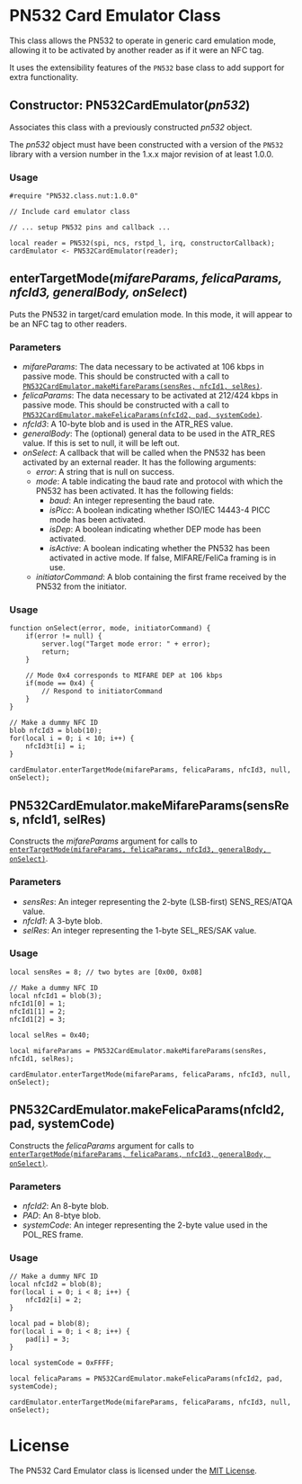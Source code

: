 # PN532 Card Emulator Class

This class allows the PN532 to operate in generic card emulation mode, allowing it to be activated by another reader as if it were an NFC tag.

It uses the extensibility features of the `PN532` base class to add support for extra functionality.

## Constructor: PN532CardEmulator(*pn532*)

Associates this class with a previously constructed *pn532* object.

The *pn532* object must have been constructed with a version of the `PN532` library with a version number in the 1.x.x major revision of at least 1.0.0.

### Usage

```squirrel
#require "PN532.class.nut:1.0.0"

// Include card emulator class

// ... setup PN532 pins and callback ...

local reader = PN532(spi, ncs, rstpd_l, irq, constructorCallback);
cardEmulator <- PN532CardEmulator(reader);
```

## enterTargetMode(*mifareParams, felicaParams, nfcId3, generalBody, onSelect*)

Puts the PN532 in target/card emulation mode.  In this mode, it will appear to be an NFC tag to other readers.

### Parameters

- *mifareParams*: The data necessary to be activated at 106 kbps in passive mode.  This should be constructed with a call to [`PN532CardEmulator.makeMifareParams(sensRes, nfcId1, selRes)`](#pn532cardemulatormakemifareparamssensres-nfcid1-selres).
- *felicaParams*: The data necessary to be activated at 212/424 kbps in passive mode.
This should be constructed with a call to [`PN532CardEmulator.makeFelicaParams(nfcId2, pad, systemCode)`](#pn532cardemulatormakefelicaparams(nfcid2-pad-systemcode)).
- *nfcId3*: A 10-byte blob and is used in the ATR_RES value.
- *generalBody*: The (optional) general data to be used in the ATR_RES value.  If this is set to null, it will be left out.
- *onSelect*: A callback that will be called when the PN532 has been activated by an external reader.  It has the following arguments:
    - *error*: A string that is null on success.
    - *mode*: A table indicating the baud rate and protocol with which the PN532 has been activated.  It has the following fields:
        - *baud*: An integer representing the baud rate.
        - *isPicc*: A boolean indicating whether ISO/IEC 14443-4 PICC mode has been activated.
        - *isDep*: A boolean indicating whether DEP mode has been activated.
        - *isActive*: A boolean indicating whether the PN532 has been activated in active mode. If false, MIFARE/FeliCa framing is in use.
    - *initiatorCommand*: A blob containing the first frame received by the PN532 from the initiator.

### Usage

```squirrel
function onSelect(error, mode, initiatorCommand) {
    if(error != null) {
        server.log("Target mode error: " + error);
        return;
    }
    
    // Mode 0x4 corresponds to MIFARE DEP at 106 kbps
    if(mode == 0x4) {
        // Respond to initiatorCommand
    }
}

// Make a dummy NFC ID
blob nfcId3 = blob(10);
for(local i = 0; i < 10; i++) {
    nfcId3t[i] = i;
}

cardEmulator.enterTargetMode(mifareParams, felicaParams, nfcId3, null, onSelect);
```

## PN532CardEmulator.makeMifareParams(sensRes, nfcId1, selRes)

Constructs the *mifareParams* argument for calls to [`enterTargetMode(mifareParams, felicaParams, nfcId3, generalBody, onSelect)`](#entertargetmodemifareparams-felicaparams-nfcid3-generalbody-onselect).

### Parameters

- *sensRes*: An integer representing the 2-byte (LSB-first) SENS_RES/ATQA value.
- *nfcId1*: A 3-byte blob.
- *selRes*: An integer representing the 1-byte SEL_RES/SAK value.

### Usage

```squirrel
local sensRes = 8; // two bytes are [0x00, 0x08]

// Make a dummy NFC ID
local nfcId1 = blob(3);
nfcId1[0] = 1;
nfcId1[1] = 2;
nfcId1[2] = 3;

local selRes = 0x40;

local mifareParams = PN532CardEmulator.makeMifareParams(sensRes, nfcId1, selRes);

cardEmulator.enterTargetMode(mifareParams, felicaParams, nfcId3, null, onSelect);
```

## PN532CardEmulator.makeFelicaParams(nfcId2, pad, systemCode)

Constructs the *felicaParams* argument for calls to [`enterTargetMode(mifareParams, felicaParams, nfcId3, generalBody, onSelect)`](#entertargetmodemifareparams-felicaparams-nfcid3-generalbody-onselect).

### Parameters

- *nfcId2*: An 8-byte blob.
- *PAD*: An 8-btye blob.
- *systemCode*: An integer representing the 2-byte value used in the POL_RES frame.

### Usage

```squirrel
// Make a dummy NFC ID
local nfcId2 = blob(8);
for(local i = 0; i < 8; i++) {
    nfcId2[i] = 2;
}

local pad = blob(8);
for(local i = 0; i < 8; i++) {
    pad[i] = 3;
}

local systemCode = 0xFFFF;

local felicaParams = PN532CardEmulator.makeFelicaParams(nfcId2, pad, systemCode);

cardEmulator.enterTargetMode(mifareParams, felicaParams, nfcId3, null, onSelect);
```

# License

The PN532 Card Emulator class is licensed under the [MIT License](../../LICENSE).
